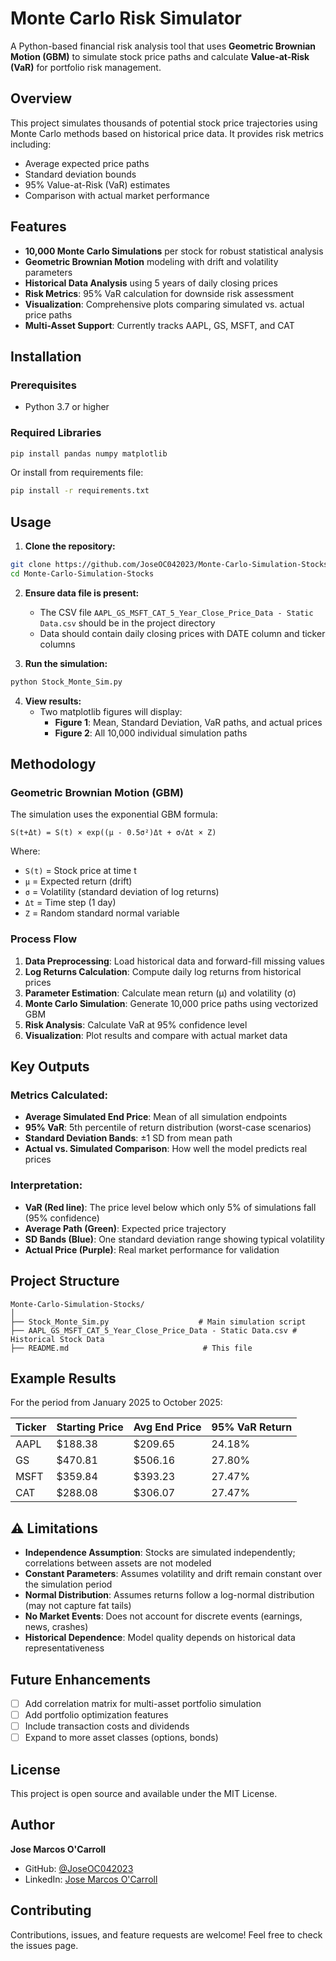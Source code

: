 # Monte Carlo Risk Simulator

A Python-based financial risk analysis tool that uses **Geometric Brownian Motion (GBM)** to simulate stock price paths and calculate **Value-at-Risk (VaR)** for portfolio risk management.

## Overview

This project simulates thousands of potential stock price trajectories using Monte Carlo methods based on historical price data. It provides risk metrics including:
- Average expected price paths
- Standard deviation bounds
- 95% Value-at-Risk (VaR) estimates
- Comparison with actual market performance

## Features

- **10,000 Monte Carlo Simulations** per stock for robust statistical analysis
- **Geometric Brownian Motion** modeling with drift and volatility parameters
- **Historical Data Analysis** using 5 years of daily closing prices
- **Risk Metrics**: 95% VaR calculation for downside risk assessment
- **Visualization**: Comprehensive plots comparing simulated vs. actual price paths
- **Multi-Asset Support**: Currently tracks AAPL, GS, MSFT, and CAT

## Installation

### Prerequisites
- Python 3.7 or higher

### Required Libraries
```bash
pip install pandas numpy matplotlib
```

Or install from requirements file:
```bash
pip install -r requirements.txt
```

## Usage

1. **Clone the repository:**
```bash
git clone https://github.com/JoseOC042023/Monte-Carlo-Simulation-Stocks.git
cd Monte-Carlo-Simulation-Stocks
```

2. **Ensure data file is present:**
   - The CSV file `AAPL_GS_MSFT_CAT_5_Year_Close_Price_Data - Static Data.csv` should be in the project directory
   - Data should contain daily closing prices with DATE column and ticker columns

3. **Run the simulation:**
```bash
python Stock_Monte_Sim.py
```

4. **View results:**
   - Two matplotlib figures will display:
     - **Figure 1**: Mean, Standard Deviation, VaR paths, and actual prices
     - **Figure 2**: All 10,000 individual simulation paths

## Methodology

### Geometric Brownian Motion (GBM)

The simulation uses the exponential GBM formula:

```
S(t+Δt) = S(t) × exp((μ - 0.5σ²)Δt + σ√Δt × Z)
```

Where:
- `S(t)` = Stock price at time t
- `μ` = Expected return (drift)
- `σ` = Volatility (standard deviation of log returns)
- `Δt` = Time step (1 day)
- `Z` = Random standard normal variable

### Process Flow

1. **Data Preprocessing**: Load historical data and forward-fill missing values
2. **Log Returns Calculation**: Compute daily log returns from historical prices
3. **Parameter Estimation**: Calculate mean return (μ) and volatility (σ)
4. **Monte Carlo Simulation**: Generate 10,000 price paths using vectorized GBM
5. **Risk Analysis**: Calculate VaR at 95% confidence level
6. **Visualization**: Plot results and compare with actual market data

## Key Outputs

### Metrics Calculated:
- **Average Simulated End Price**: Mean of all simulation endpoints
- **95% VaR**: 5th percentile of return distribution (worst-case scenarios)
- **Standard Deviation Bands**: ±1 SD from mean path
- **Actual vs. Simulated Comparison**: How well the model predicts real prices

### Interpretation:
- **VaR (Red line)**: The price level below which only 5% of simulations fall (95% confidence)
- **Average Path (Green)**: Expected price trajectory
- **SD Bands (Blue)**: One standard deviation range showing typical volatility
- **Actual Price (Purple)**: Real market performance for validation

## Project Structure

```
Monte-Carlo-Simulation-Stocks/
│
├── Stock_Monte_Sim.py                    # Main simulation script
├── AAPL_GS_MSFT_CAT_5_Year_Close_Price_Data - Static Data.csv # Historical Stock Data
├── README.md                              # This file
```

## Example Results

For the period from January 2025 to October 2025:

| Ticker | Starting Price | Avg End Price | 95% VaR Return | 
|--------|---------------|---------------|----------------|
| AAPL   | $188.38      | $209.65      | 24.18%         |
| GS     | $470.81      | $506.16      | 27.80%         |
| MSFT   | $359.84      | $393.23      | 27.47%         |
| CAT    | $288.08      | $306.07      | 27.47%         |


## ⚠️ Limitations

- **Independence Assumption**: Stocks are simulated independently; correlations between assets are not modeled
- **Constant Parameters**: Assumes volatility and drift remain constant over the simulation period
- **Normal Distribution**: Assumes returns follow a log-normal distribution (may not capture fat tails)
- **No Market Events**: Does not account for discrete events (earnings, news, crashes)
- **Historical Dependence**: Model quality depends on historical data representativeness

##  Future Enhancements

- [ ] Add correlation matrix for multi-asset portfolio simulation
- [ ] Add portfolio optimization features
- [ ] Include transaction costs and dividends
- [ ] Expand to more asset classes (options, bonds)

##  License

This project is open source and available under the MIT License.

##  Author

**Jose Marcos O'Carroll**
- GitHub: [@JoseOC042023](https://github.com/JoseOC042023)
- LinkedIn: [Jose Marcos O'Carroll](https://www.linkedin.com/in/jose-marcos-o-carroll-871721183/)

##  Contributing

Contributions, issues, and feature requests are welcome! Feel free to check the issues page.

